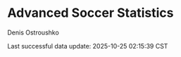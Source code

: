 # Advanced Soccer Statistics
Denis Ostroushko

<!-- gfm -->

Last successful data update: 2025-10-25 02:15:39 CST
